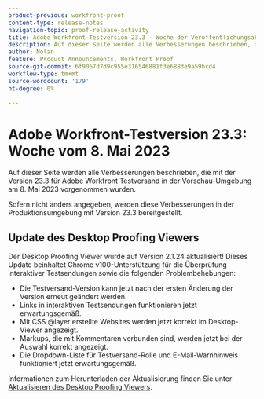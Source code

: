 ```yaml
---
product-previous: workfront-proof
content-type: release-notes
navigation-topic: proof-release-activity
title: Adobe Workfront-Testversion 23.3 - Woche der Veröffentlichungsaktivität vom 8. Mai 2023
description: Auf dieser Seite werden alle Verbesserungen beschrieben, die mit Version 23.3 für Adobe Workfront Testversand in der Vorschau-Umgebung vorgenommen wurden. Diese Verbesserungen werden ab 8. Mai 2023 in der Produktionsumgebung verfügbar sein.
author: Nolan
feature: Product Announcements, Workfront Proof
source-git-commit: 6f9067d7d9c955e316546881f3e6883e9a59bcd4
workflow-type: tm+mt
source-wordcount: '179'
ht-degree: 0%

---
```


# Adobe Workfront-Testversion 23.3: Woche vom 8. Mai 2023

Auf dieser Seite werden alle Verbesserungen beschrieben, die mit der Version 23.3 für Adobe Workfront Testversand in der Vorschau-Umgebung am 8. Mai 2023 vorgenommen wurden.

Sofern nicht anders angegeben, werden diese Verbesserungen in der Produktionsumgebung mit Version 23.3 bereitgestellt.

## Update des Desktop Proofing Viewers

Der Desktop Proofing Viewer wurde auf Version 2.1.24 aktualisiert! Dieses Update beinhaltet Chrome v100-Unterstützung für die Überprüfung interaktiver Testsendungen sowie die folgenden Problembehebungen:

* Die Testversand-Version kann jetzt nach der ersten Änderung der Version erneut geändert werden.
* Links in interaktiven Testsendungen funktionieren jetzt erwartungsgemäß.
* Mit CSS @layer erstellte Websites werden jetzt korrekt im Desktop-Viewer angezeigt.
* Markups, die mit Kommentaren verbunden sind, werden jetzt bei der Auswahl korrekt angezeigt.
* Die Dropdown-Liste für Testversand-Rolle und E-Mail-Warnhinweis funktioniert jetzt erwartungsgemäß.

Informationen zum Herunterladen der Aktualisierung finden Sie unter [Aktualisieren des Desktop Proofing Viewers](/help/quicksilver/review-and-approve-work/proofing/use-the-desktop-proofing-viewer/update-the-desktop-proofing-viewer.md).